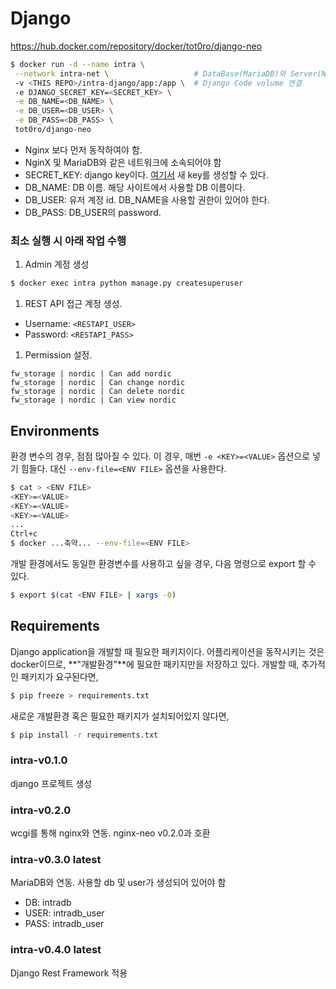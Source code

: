 # Django

https://hub.docker.com/repository/docker/tot0ro/django-neo

```bash
$ docker run -d --name intra \
 --network intra-net \                   # DataBase(MariaDB)와 Server(Nginx)와 연결
 -v <THIS REPO>/intra-django/app:/app \  # Django Code volume 연결
 -e DJANGO_SECRET_KEY=<SECRET_KEY> \
 -e DB_NAME=<DB_NAME> \
 -e DB_USER=<DB_USER> \
 -e DB_PASS=<DB_PASS> \
 tot0ro/django-neo
```

- Nginx 보다 먼저 동작하여야 함.
- NginX 및 MariaDB와 같은 네트워크에 소속되어야 함
- SECRET\_KEY: django key이다. [여기서](https://miniwebtool.com/django-secret-key-generator/) 새 key를 생성할 수 있다.
- DB\_NAME: DB 이름. 해당 사이트에서 사용할 DB 이름이다.
- DB\_USER: 유저 계정 id. DB\_NAME을 사용할 권한이 있어야 한다.
- DB\_PASS: DB\_USER의 password.

### 최소 실행 시 아래 작업 수행

1. Admin 계정 생성
  ```bash
  $ docker exec intra python manage.py createsuperuser
  ```
1. REST API 접근 계정 생성.
  - Username: `<RESTAPI_USER>`
  - Password: `<RESTAPI_PASS>`
1. Permission 설정.
  ```
  fw_storage | nordic | Can add nordic
  fw_storage | nordic | Can change nordic
  fw_storage | nordic | Can delete nordic
  fw_storage | nordic | Can view nordic
  ```

## Environments

환경 변수의 경우, 점점 많아질 수 있다.
이 경우, 매번 `-e <KEY>=<VALUE>` 옵션으로 넣기 힘들다.
대신 `--env-file=<ENV FILE>` 옵션을 사용한다.

```bash
$ cat > <ENV FILE>
<KEY>=<VALUE>
<KEY>=<VALUE>
<KEY>=<VALUE>
...
Ctrl+c
$ docker ...축약... --env-file=<ENV FILE>
```

개발 환경에서도 동일한 환경변수를 사용하고 싶을 경우, 다음 명령으로 export 할 수 있다.

```bash
$ export $(cat <ENV FILE> | xargs -0)
```


## Requirements

Django application을 개발할 때 필요한 패키지이다.
어플리케이션을 동작시키는 것은 docker이므로, **"개발환경"**에 필요한 패키지만을 저장하고 있다.
개발할 때, 추가적인 패키지가 요구된다면,

```bash
$ pip freeze > requirements.txt
```

새로운 개발환경 혹은 필요한 패키지가 설치되어있지 않다면,

```bash
$ pip install -r requirements.txt
```

### intra-v0.1.0

django 프로젝트 생성


### intra-v0.2.0

wcgi를 통해 nginx와 연동. nginx-neo v0.2.0과 호환

### intra-v0.3.0 latest

MariaDB와 연동. 사용할 db 및 user가 생성되어 있어야 함

- DB: intradb
- USER: intradb\_user
- PASS: intradb\_user


### intra-v0.4.0 latest

Django Rest Framework 적용
